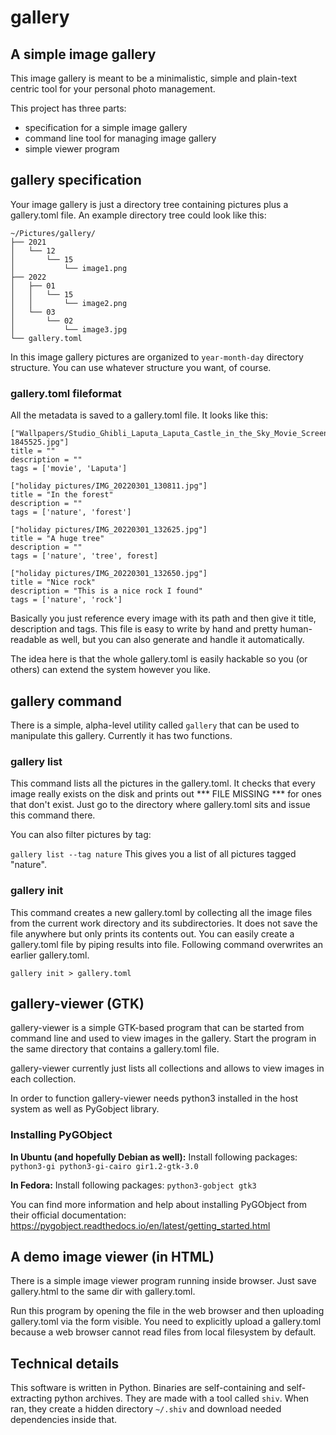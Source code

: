# gallery
## A simple image gallery

This image gallery is meant to be a minimalistic, simple and plain-text centric tool for your personal photo management.

This project has three parts:

 * specification for a simple image gallery
 * command line tool for managing image gallery
 * simple viewer program

## gallery specification

Your image gallery is just a directory tree containing pictures plus a gallery.toml file. An example directory tree could look like this:
```
~/Pictures/gallery/
├── 2021
│   └── 12
│       └── 15
│           └── image1.png
├── 2022
│   ├── 01
│   │   └── 15
│   │       └── image2.png
│   └── 03
│       └── 02
│           └── image3.jpg
└── gallery.toml
```

In this image gallery pictures are organized to `year-month-day` directory structure. You can use whatever structure you want, of course.

### gallery.toml fileformat

All the metadata is saved to a gallery.toml file. It looks like this:

```
["Wallpapers/Studio_Ghibli_Laputa_Laputa_Castle_in_the_Sky_Movie_Screenshots_far_view_anime_animated_movies-1845525.jpg"]
title = ""
description = ""
tags = ['movie', 'Laputa']

["holiday pictures/IMG_20220301_130811.jpg"]
title = "In the forest"
description = ""
tags = ['nature', 'forest']

["holiday pictures/IMG_20220301_132625.jpg"]
title = "A huge tree"
description = ""
tags = ['nature', 'tree', forest]

["holiday pictures/IMG_20220301_132650.jpg"]
title = "Nice rock"
description = "This is a nice rock I found"
tags = ['nature', 'rock']

```

Basically you just reference every image with its path and then give it title, description and tags. This file is easy to write by hand and pretty human-readable as well, but you can also generate and handle it automatically.

The idea here is that the whole gallery.toml is easily hackable so you (or others) can extend the system however you like.

## gallery command

There is a simple, alpha-level utility called `gallery` that can be used to manipulate this gallery. Currently it has two functions.

### gallery list
This command lists all the pictures in the gallery.toml. It checks that every image really exists on the disk and prints out *** FILE MISSING *** for ones that don't exist. Just go to the directory where gallery.toml sits and issue this command there.

You can also filter pictures by tag:

`gallery list --tag nature`
This gives you a list of all pictures tagged "nature".

### gallery init
This command creates a new gallery.toml by collecting all the image files from the current work directory and its subdirectories. It does not save the file anywhere but only prints its contents out. You can easily create a gallery.toml file by piping results into file. Following command overwrites an earlier gallery.toml.

```
gallery init > gallery.toml
```

## gallery-viewer (GTK)
gallery-viewer is a simple GTK-based program that can be started from command line and used to view images in the gallery. Start the program in the same directory that contains a gallery.toml file.

gallery-viewer currently just lists all collections and allows to view images in each collection.

In order to function gallery-viewer needs python3 installed in the host system as well as PyGobject library.

### Installing PyGObject

**In Ubuntu (and hopefully Debian as well):**
Install following packages: `python3-gi python3-gi-cairo gir1.2-gtk-3.0`

**In Fedora:**
Install following packages: `python3-gobject gtk3`

You can find more information and help about installing PyGObject from their official documentation: https://pygobject.readthedocs.io/en/latest/getting_started.html

## A demo image viewer (in HTML)
There is a simple image viewer program running inside browser. Just save gallery.html to the same dir with gallery.toml.

Run this program by opening the file in the web browser and then uploading gallery.toml via the form visible. You need to explicitly upload a gallery.toml because a web browser cannot read files from local filesystem by default.

## Technical details

This software is written in Python. Binaries are self-containing and self-extracting python archives. They are made with a tool called `shiv`. When ran, they create a hidden directory `~/.shiv` and download needed dependencies inside that.
